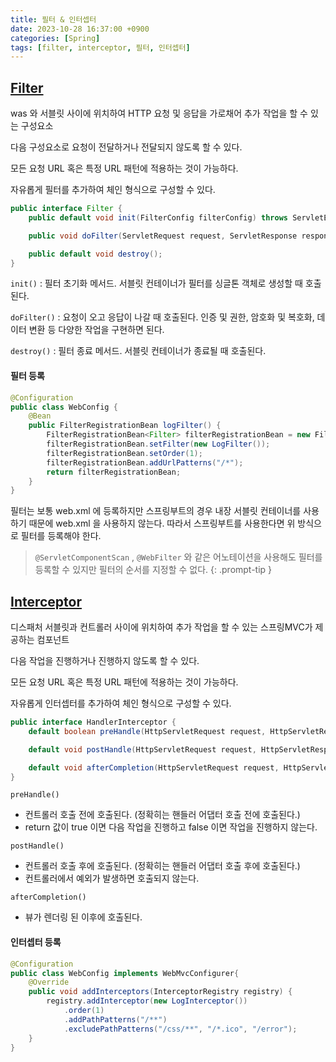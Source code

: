 ```yaml
---
title: 필터 & 인터셉터
date: 2023-10-28 16:37:00 +0900
categories: [Spring]
tags: [filter, interceptor, 필터, 인터셉터]
---
```


## **<u>Filter</u>**

was 와 서블릿 사이에 위치하여 HTTP 요청 및 응답을 가로채어 추가 작업을 할 수 있는 구성요소

다음 구성요소로 요청이 전달하거나 전달되지 않도록 할 수 있다.

모든 요청 URL 혹은 특정 URL 패턴에 적용하는 것이 가능하다.

자유롭게 필터를 추가하여 체인 형식으로 구성할 수 있다.

```java
public interface Filter {
	public default void init(FilterConfig filterConfig) throws ServletException;

	public void doFilter(ServletRequest request, ServletResponse response, FilterChain chain) throws IOException, ServletException;

	public default void destroy();
}
```

`init()`
: 필터 초기화 메서드. 서블릿 컨테이너가 필터를 싱글톤 객체로 생성할 때 호출된다.

`doFilter()`
: 요청이 오고 응답이 나갈 때 호출된다. 인증 및 권한, 암호화 및 복호화, 데이터 변환 등 다양한 작업을 구현하면 된다.

`destroy()`
: 필터 종료 메서드. 서블릿 컨테이너가 종료될 때 호출된다.

#### **필터 등록**

```java
@Configuration
public class WebConfig {
	@Bean
	public FilterRegistrationBean logFilter() {
		FilterRegistrationBean<Filter> filterRegistrationBean = new FilterRegistrationBean<>();
		filterRegistrationBean.setFilter(new LogFilter());
		filterRegistrationBean.setOrder(1);
		filterRegistrationBean.addUrlPatterns("/*");
		return filterRegistrationBean;
	}
}
```

필터는 보통 web.xml 에 등록하지만 스프링부트의 경우 내장 서블릿 컨테이너를 사용하기 때문에 web.xml 을 사용하지 않는다. 따라서 스프링부트를 사용한다면 위 방식으로 필터를 등록해야 한다.

> `@ServletComponentScan` , `@WebFilter` 와 같은 어노테이션을 사용해도 필터를 등록할 수 있지만 필터의 순서를 지정할 수 없다.
{: .prompt-tip }

## **<u>Interceptor</u>**

디스패처 서블릿과 컨트롤러 사이에 위치하여 추가 작업을 할 수 있는 스프링MVC가 제공하는 컴포넌트

다음 작업을 진행하거나 진행하지 않도록 할 수 있다.

모든 요청 URL 혹은 특정 URL 패턴에 적용하는 것이 가능하다.

자유롭게 인터셉터를 추가하여 체인 형식으로 구성할 수 있다.

```java
public interface HandlerInterceptor {
	default boolean preHandle(HttpServletRequest request, HttpServletResponse response, Object handler) throws Exception;

	default void postHandle(HttpServletRequest request, HttpServletResponse response, Object handler, @Nullable ModelAndView modelAndView) throws Exception;

	default void afterCompletion(HttpServletRequest request, HttpServletResponse response, Object handler, @Nullable Exception ex) throws Exception;
}
```

`preHandle()`
- 컨트롤러 호출 전에 호출된다. (정확히는 핸들러 어댑터 호출 전에 호출된다.)
- return 값이 true 이면 다음 작업을 진행하고 false 이면 작업을 진행하지 않는다.

`postHandle()`
- 컨트롤러 호출 후에 호출된다. (정확히는 핸들러 어댑터 호출 후에 호출된다.)
- 컨트롤러에서 예외가 발생하면 호출되지 않는다.

`afterCompletion()`
- 뷰가 렌더링 된 이후에 호출된다.

#### **인터셉터 등록**

```java
@Configuration
public class WebConfig implements WebMvcConfigurer{
	@Override
	public void addInterceptors(InterceptorRegistry registry) {
		registry.addInterceptor(new LogInterceptor())
			.order(1)
			.addPathPatterns("/**")
			.excludePathPatterns("/css/**", "/*.ico", "/error");
	}
}
```